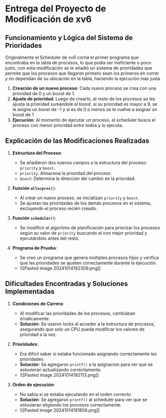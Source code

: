 # Entrega del Proyecto de Modificación de xv6

## Funcionamiento y Lógica del Sistema de Prioridades

Originalmente el Scheduler de xv6 corría el primer programa que encontraba en la tabla de procesos, lo que podía ser ineficiente o poco justo, con esta modificación se le añadió un sistema de prioridades que permite que los procesos que llegaron primero sean los primeros en correr y no dependan de su ubicación en la tabla, haciendo la ejecución más justa.

1. **Creación de un nuevo proceso**: 
	Cada nuevo proceso se crea con una prioridad de 0 y un boost de 1. 
2. **Ajuste de prioridad**:
	Luego de crearlo, al resto de los procesos se les ajusta la prioridad sumándole el boost. si su prioridad es mayor a 9, se le asigna un boost de -1 y si es de 0 o menos se le vuelve a asignar un boost de 1
3. **Ejecución**:
	Al momento de ejecutar un proceso, el scheduler busca el proceso con menor prioridad entre todos y lo ejecuta.

## Explicación de las Modificaciones Realizadas


1. **Estructura del Proceso**:
   - Se añadieron dos nuevos campos a la estructura del proceso: `priority` y `boost`.
   - `priority`: Almacena la prioridad del proceso.
   - `boost`: Determina la dirección del cambio en la prioridad.

2. **Función `allocproc()`**:
   - Al crear un nuevo proceso, se inicializan `priority` y `boost`.
   - Se ajustan las prioridades de los demás procesos en el sistema, excluyendo el proceso recién creado.

3. **Función `scheduler()`**:
   - Se modificó el algoritmo de planificación para priorizar los procesos según su valor de `priority` buscando el con mejor prioridad y ejecutándolo antes del resto.

4. **Programa de Prueba**:
   - Se creó un programa que genera múltiples procesos hijos y verifica que las prioridades se ajusten correctamente durante la ejecución.
   - ![[Pasted image 20241014192309.png]]

## Dificultades Encontradas y Soluciones Implementadas

1. **Condiciones de Carrera**:
   - Al modificar las prioridades de los procesos, cambiaban erraticamente. 
   - **Solución**: Se usaron locks al acceder a la estructura de procesos, asegurando que solo un CPU pueda modificar los valores de prioridad a la vez.

2. **Prioridades**:
   - Era difícil saber si estaba funcionado asignando correctamente las prioridades
   - **Solución**: Se agregaron `printf()` a la asignacion para ver que se estuvieran actualizando correctamente.
   - ![[Pasted image 20241014192113.png]]

3. **Orden de ejecución**:
   - No sabia si se estaba ejecutando en el orden correcto
   - **Solución**: Se agregaron `printf()` al scheduler  para ver que se estuvieran eligiendo los procesos correctamente.
   - ![[Pasted image 20241014191859.png]]
